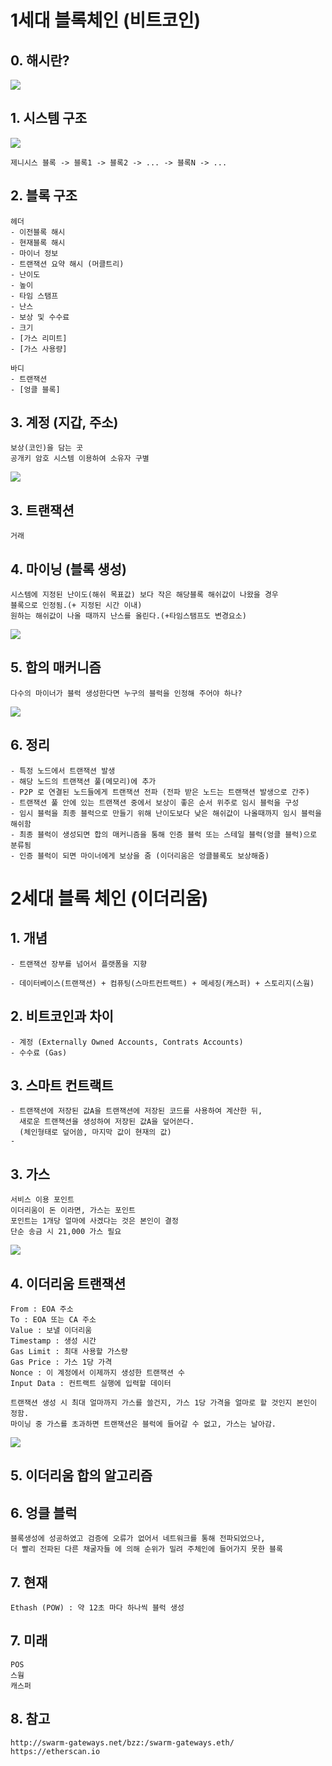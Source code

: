 # 1세대 블록체인 (비트코인)

## 0. 해시란?

![](images/2018-04-22-10-21-54.png)

## 1. 시스템 구조

![](images/2018-04-22-11-07-08.png)

    제니시스 블록 -> 블록1 -> 블록2 -> ... -> 블록N -> ...

## 2. 블록 구조

    헤더
    - 이전블록 해시
    - 현재블록 해시
    - 마이너 정보
    - 트랜잭션 요약 해시 (머클트리)
    - 난이도
    - 높이
    - 타임 스탬프
    - 난스
    - 보상 및 수수료
    - 크기
    - [가스 리미트]
    - [가스 사용량]
    
    바디
    - 트랜잭션
    - [엉클 블록]

## 3. 계정 (지갑, 주소)

    보상(코인)을 담는 곳
    공개키 암호 시스템 이용하여 소유자 구별

![](images/2018-04-22-11-20-20.png)

## 3. 트랜잭션

    거래

## 4. 마이닝 (블록 생성)

    시스템에 지정된 난이도(해쉬 목표값) 보다 작은 해당블록 해쉬값이 나왔을 경우
    블록으로 인정됨.(+ 지정된 시간 이내)
    원하는 해쉬값이 나올 때까지 난스를 올린다.(+타임스탬프도 변경요소)

![](images/2018-04-22-10-20-54.png)

## 5. 합의 매커니즘

    다수의 마이너가 블럭 생성한다면 누구의 블럭을 인정해 주어야 하나?

![](images/2018-04-22-10-25-04.png)

## 6. 정리

    - 특정 노드에서 트랜잭션 발생
    - 해당 노드의 트랜잭션 풀(메모리)에 추가
    - P2P 로 연결된 노드들에게 트랜잭션 전파 (전파 받은 노드는 트랜잭션 발생으로 간주)
    - 트랜잭션 풀 안에 있는 트랜잭션 중에서 보상이 좋은 순서 위주로 임시 블럭을 구성
    - 임시 블럭을 최종 블럭으로 만들기 위해 난이도보다 낮은 해쉬값이 나올때까지 임시 블럭을 해쉬함
    - 최종 블럭이 생성되면 합의 매커니즘을 통해 인증 블럭 또는 스테일 블럭(엉클 블럭)으로 분류됨
    - 인증 블럭이 되면 마이너에게 보상을 줌 (이더리움은 엉클블록도 보상해줌)

# 2세대 블록 체인 (이더리움)

## 1. 개념

    - 트랜잭션 장부를 넘어서 플랫폼을 지향

    - 데이터베이스(트랜잭션) + 컴퓨팅(스마트컨트랙트) + 메세징(캐스퍼) + 스토리지(스웜)

## 2. 비트코인과 차이

    - 계정 (Externally Owned Accounts, Contrats Accounts)
    - 수수료 (Gas)

## 3. 스마트 컨트랙트

    - 트랜잭션에 저장된 값A을 트랜잭션에 저장된 코드를 사용하여 계산한 뒤,
      새로운 트랜잭션을 생성하여 저장된 값A을 덮어쓴다.
      (체인형태로 덮어씀, 마지막 값이 현재의 값)
    - 

## 3. 가스

    서비스 이용 포인트
    이더리움이 돈 이라면, 가스는 포인트
    포인트는 1개당 얼마에 사겠다는 것은 본인이 결정
    단순 송금 시 21,000 가스 필요

![](images/2018-04-22-11-35-52.png)


## 4. 이더리움 트랜잭션

    From : EOA 주소
    To : EOA 또는 CA 주소
    Value : 보낼 이더리움
    Timestamp : 생성 시간
    Gas Limit : 최대 사용할 가스량
    Gas Price : 가스 1당 가격
    Nonce : 이 계정에서 이제까지 생성한 트랜잭션 수
    Input Data : 컨트랙트 실행에 입력할 데이터

    트랜잭션 생성 시 최대 얼마까지 가스를 쓸건지, 가스 1당 가격을 얼마로 할 것인지 본인이 정함.
    마이닝 중 가스를 초과하면 트랜잭션은 블럭에 들어갈 수 없고, 가스는 날아감.

![](images/2018-04-22-10-33-08.png)

## 5. 이더리움 합의 알고리즘

## 6. 엉클 블럭

    블록생성에 성공하였고 검증에 오류가 없어서 네트워크를 통해 전파되었으나,
    더 빨리 전파된 다른 채굴자들 에 의해 순위가 밀려 주체인에 들어가지 못한 블록

## 7. 현재

    Ethash (POW) : 약 12초 마다 하나씩 블럭 생성

## 7. 미래

    POS
    스웜
    캐스퍼

## 8. 참고

    http://swarm-gateways.net/bzz:/swarm-gateways.eth/
    https://etherscan.io